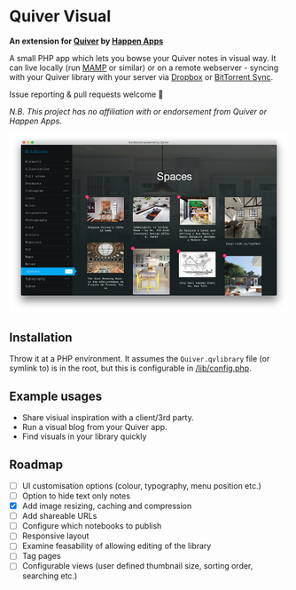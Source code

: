 Quiver Visual
=====

**An extension for [Quiver](https://itunes.apple.com/app/quiver-programmers-notebook/id866773894) by [Happen Apps](http://happenapps.com/)**

A small PHP app which lets you bowse your Quiver notes in visual way. It can live locally (run [MAMP](https://www.mamp.info/) or similar) or on a remote webserver - syncing with your Quiver library with your server via [Dropbox](http://dropbox.com) or [BitTorrent Sync](https://www.getsync.com/).

Issue reporting & pull requests welcome 🍺

_N.B. This project has no affiliation with or endorsement from Quiver or Happen Apps._

![Example of the app in use](screenshot.png)

## Installation 

Throw it at a PHP environment. It assumes the `Quiver.qvlibrary` file (or symlink to) is in the root, but this is configurable in [/lib/config.php](/lib/config.php).

## Example usages

- Share visiual inspiration with a client/3rd party.
- Run a visual blog from your Quiver app.
- Find visuals in your library quickly

## Roadmap

- [ ] UI customisation options (colour, typography, menu position etc.)
- [ ] Option to hide text only notes
- [x] Add image resizing, caching and compression
- [ ] Add shareable URLs
- [ ] Configure which notebooks to publish
- [ ] Responsive layout
- [ ] Examine feasability of allowing editing of the library 
- [ ] Tag pages
- [ ] Configurable views (user defined thumbnail size, sorting order, searching etc.)
